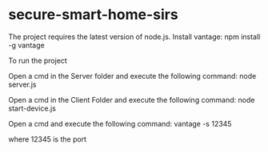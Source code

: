 # secure-smart-home-sirs

The project requires the latest version of node.js.
Install vantage:
npm install -g vantage

To run the project

Open a cmd in the Server folder and execute the following command:
node server.js 

Open a cmd in the Client Folder and execute the following command:
node start-device.js

Open a cmd and execute the following command:
vantage -s 12345

where 12345 is the port